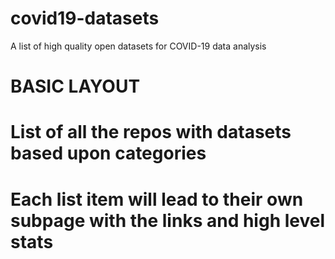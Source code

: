 # covid19-datasets
A list of high quality open datasets for COVID-19 data analysis 

# BASIC LAYOUT
# List of all the repos with datasets based upon categories
# Each list item will lead to their own subpage with the links and high level stats
